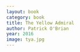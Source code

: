 ```yaml
---
layout: book
category: book
title: The Yellow Admiral
author: Patrick O'Brian
year: 2016
image: tya.jpg
---
```

